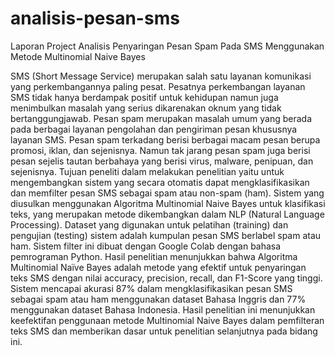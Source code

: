 # analisis-pesan-sms

Laporan Project Analisis Penyaringan Pesan Spam Pada SMS Menggunakan Metode Multinomial Naive Bayes

SMS (Short Message Service) merupakan salah satu layanan komunikasi 
yang perkembangannya paling pesat. Pesatnya perkembangan layanan SMS tidak 
hanya berdampak positif untuk kehidupan namun juga menimbulkan masalah yang 
serius dikarenakan oknum yang tidak bertanggungjawab. Pesan spam merupakan 
masalah umum yang berada pada berbagai layanan pengolahan dan pengiriman 
pesan khususnya layanan SMS. Pesan spam terkadang berisi berbagai macam pesan 
berupa promosi, iklan, dan sejenisnya. Namun tak jarang pesan spam juga berisi 
pesan sejelis tautan berbahaya yang berisi virus, malware, penipuan, dan 
sejenisnya. 
Tujuan peneliti dalam melakukan penelitian yaitu untuk mengembangkan 
sistem yang secara otomatis dapat mengklasifikasikan dan memfilter pesan SMS 
sebagai spam atau non-spam (ham). Sistem yang diusulkan menggunakan 
Algoritma Multinomial Naive Bayes untuk klasifikasi teks, yang merupakan 
metode dikembangkan dalam NLP (Natural Language Processing). Dataset yang 
digunakan untuk pelatihan (training) dan pengujian (testing) sistem adalah 
kumpulan pesan SMS berlabel spam atau ham.
Sistem filter ini dibuat dengan Google Colab dengan bahasa pemrograman 
Python. Hasil penelitian menunjukkan bahwa Algoritma Multinomial Naïve Bayes
adalah metode yang efektif untuk penyaringan teks SMS dengan nilai accuracy, 
precision, recall, dan F1-Score yang tinggi. Sistem mencapai akurasi 87% dalam 
mengklasifikasikan pesan SMS sebagai spam atau ham menggunakan dataset 
Bahasa Inggris dan 77% menggunakan dataset Bahasa Indonesia. Hasil penelitian 
ini menunjukkan keefektifan penggunaan metode Multinomial Naive Bayes dalam 
pemfilteran teks SMS dan memberikan dasar untuk penelitian selanjutnya pada
bidang ini.
